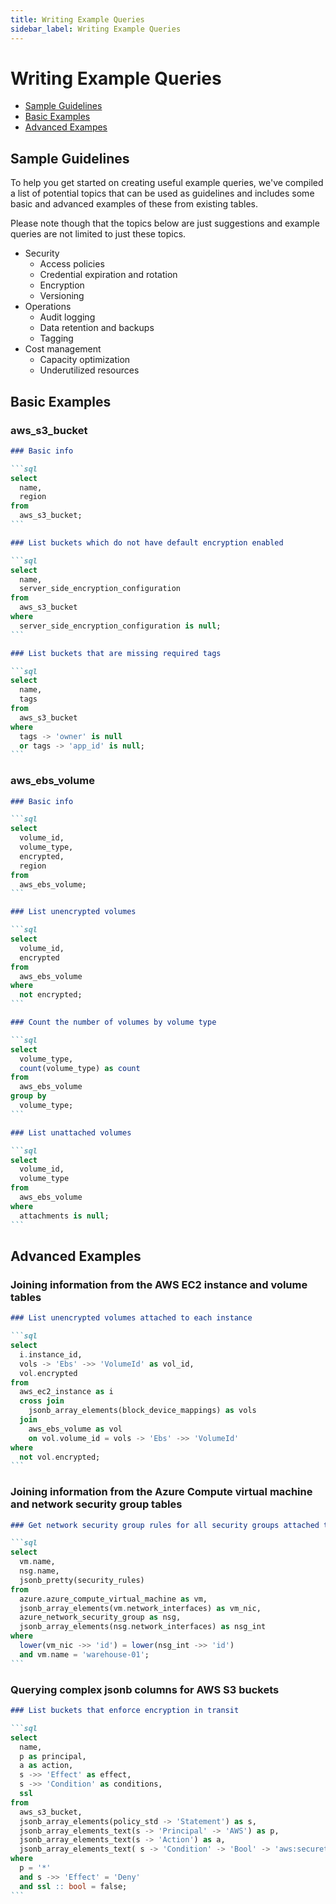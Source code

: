 ```yaml
---
title: Writing Example Queries
sidebar_label: Writing Example Queries
---
```


# Writing Example Queries

- [Sample Guidelines](#sample-guidelines)
- [Basic Examples](#basic-examples)
- [Advanced Exampes](#advanced-examples)

## Sample Guidelines

To help you get started on creating useful example queries, we've compiled a
list of potential topics that can be used as guidelines and includes some
basic and advanced examples of these from existing tables.

Please note though that the topics below are just suggestions and example
queries are not limited to just these topics.

- Security
  - Access policies
  - Credential expiration and rotation
  - Encryption
  - Versioning
- Operations
  - Audit logging
  - Data retention and backups
  - Tagging
- Cost management
  - Capacity optimization
  - Underutilized resources

## Basic Examples

### aws_s3_bucket

````markdown
### Basic info

```sql
select
  name,
  region
from
  aws_s3_bucket;
```

### List buckets which do not have default encryption enabled

```sql
select
  name,
  server_side_encryption_configuration
from
  aws_s3_bucket
where
  server_side_encryption_configuration is null;
```

### List buckets that are missing required tags

```sql
select
  name,
  tags
from
  aws_s3_bucket
where
  tags -> 'owner' is null
  or tags -> 'app_id' is null;
```
````

### aws_ebs_volume

````markdown
### Basic info

```sql
select
  volume_id,
  volume_type,
  encrypted,
  region
from
  aws_ebs_volume;
```

### List unencrypted volumes

```sql
select
  volume_id,
  encrypted
from
  aws_ebs_volume
where
  not encrypted;
```

### Count the number of volumes by volume type

```sql
select
  volume_type,
  count(volume_type) as count
from
  aws_ebs_volume
group by
  volume_type;
```

### List unattached volumes

```sql
select
  volume_id,
  volume_type
from
  aws_ebs_volume
where
  attachments is null;
```
````

## Advanced Examples

### Joining information from the AWS EC2 instance and volume tables

````markdown
### List unencrypted volumes attached to each instance

```sql
select
  i.instance_id,
  vols -> 'Ebs' ->> 'VolumeId' as vol_id,
  vol.encrypted
from
  aws_ec2_instance as i
  cross join
    jsonb_array_elements(block_device_mappings) as vols
  join
    aws_ebs_volume as vol
    on vol.volume_id = vols -> 'Ebs' ->> 'VolumeId'
where
  not vol.encrypted;
```
````

### Joining information from the Azure Compute virtual machine and network security group tables

````markdown
### Get network security group rules for all security groups attached to a virtual machine

```sql
select
  vm.name,
  nsg.name,
  jsonb_pretty(security_rules)
from
  azure.azure_compute_virtual_machine as vm,
  jsonb_array_elements(vm.network_interfaces) as vm_nic,
  azure_network_security_group as nsg,
  jsonb_array_elements(nsg.network_interfaces) as nsg_int
where
  lower(vm_nic ->> 'id') = lower(nsg_int ->> 'id')
  and vm.name = 'warehouse-01';
```
````

### Querying complex jsonb columns for AWS S3 buckets

````markdown
### List buckets that enforce encryption in transit

```sql
select
  name,
  p as principal,
  a as action,
  s ->> 'Effect' as effect,
  s ->> 'Condition' as conditions,
  ssl
from
  aws_s3_bucket,
  jsonb_array_elements(policy_std -> 'Statement') as s,
  jsonb_array_elements_text(s -> 'Principal' -> 'AWS') as p,
  jsonb_array_elements_text(s -> 'Action') as a,
  jsonb_array_elements_text( s -> 'Condition' -> 'Bool' -> 'aws:securetransport' ) as ssl
where
  p = '*'
  and s ->> 'Effect' = 'Deny'
  and ssl :: bool = false;
```
````
